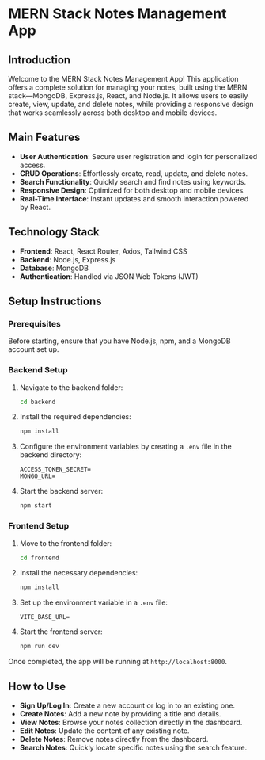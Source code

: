 # MERN Stack Notes Management App

## Introduction

Welcome to the MERN Stack Notes Management App! This application offers a complete solution for managing your notes, built using the MERN stack—MongoDB, Express.js, React, and Node.js. It allows users to easily create, view, update, and delete notes, while providing a responsive design that works seamlessly across both desktop and mobile devices.

## Main Features

- **User Authentication**: Secure user registration and login for personalized access.
- **CRUD Operations**: Effortlessly create, read, update, and delete notes.
- **Search Functionality**: Quickly search and find notes using keywords.
- **Responsive Design**: Optimized for both desktop and mobile devices.
- **Real-Time Interface**: Instant updates and smooth interaction powered by React.

## Technology Stack

- **Frontend**: React, React Router, Axios, Tailwind CSS
- **Backend**: Node.js, Express.js
- **Database**: MongoDB
- **Authentication**: Handled via JSON Web Tokens (JWT)

## Setup Instructions

### Prerequisites

Before starting, ensure that you have Node.js, npm, and a MongoDB account set up.

### Backend Setup

1. Navigate to the backend folder:
    ```bash
    cd backend
    ```
2. Install the required dependencies:
    ```bash
    npm install
    ```
3. Configure the environment variables by creating a `.env` file in the backend directory:
    ```plaintext
    ACCESS_TOKEN_SECRET= 
    MONGO_URL= 
    ```
4. Start the backend server:
    ```bash
    npm start
    ```

### Frontend Setup

1. Move to the frontend folder:
    ```bash
    cd frontend
    ```
2. Install the necessary dependencies:
    ```bash
    npm install
    ```
3. Set up the environment variable in a `.env` file:
    ```plaintext
    VITE_BASE_URL= 
    ```
4. Start the frontend server:
    ```bash
    npm run dev
    ```

Once completed, the app will be running at `http://localhost:8000`.

## How to Use

- **Sign Up/Log In**: Create a new account or log in to an existing one.
- **Create Notes**: Add a new note by providing a title and details.
- **View Notes**: Browse your notes collection directly in the dashboard.
- **Edit Notes**: Update the content of any existing note.
- **Delete Notes**: Remove notes directly from the dashboard.
- **Search Notes**: Quickly locate specific notes using the search feature.
